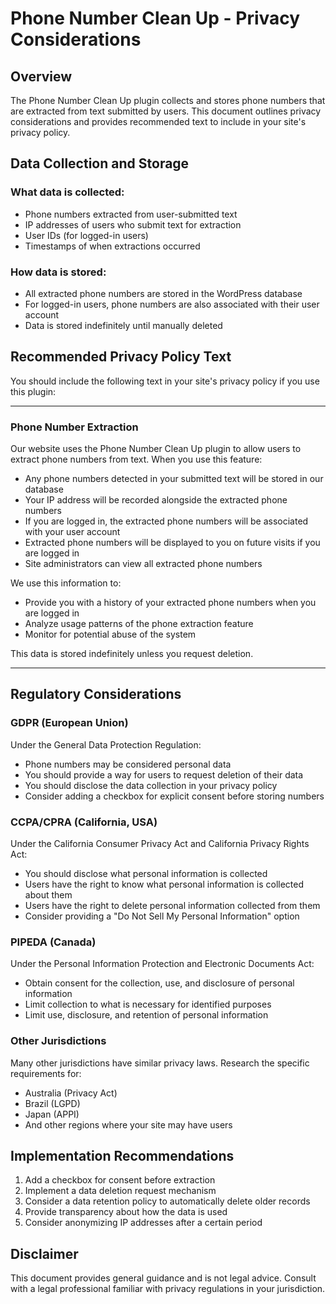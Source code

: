 # Phone Number Clean Up - Privacy Considerations

## Overview
The Phone Number Clean Up plugin collects and stores phone numbers that are extracted from text submitted by users. This document outlines privacy considerations and provides recommended text to include in your site's privacy policy.

## Data Collection and Storage

### What data is collected:
- Phone numbers extracted from user-submitted text
- IP addresses of users who submit text for extraction
- User IDs (for logged-in users)
- Timestamps of when extractions occurred

### How data is stored:
- All extracted phone numbers are stored in the WordPress database
- For logged-in users, phone numbers are also associated with their user account
- Data is stored indefinitely until manually deleted

## Recommended Privacy Policy Text

You should include the following text in your site's privacy policy if you use this plugin:

---

### Phone Number Extraction

Our website uses the Phone Number Clean Up plugin to allow users to extract phone numbers from text. When you use this feature:

- Any phone numbers detected in your submitted text will be stored in our database
- Your IP address will be recorded alongside the extracted phone numbers
- If you are logged in, the extracted phone numbers will be associated with your user account
- Extracted phone numbers will be displayed to you on future visits if you are logged in
- Site administrators can view all extracted phone numbers

We use this information to:
- Provide you with a history of your extracted phone numbers when you are logged in
- Analyze usage patterns of the phone extraction feature
- Monitor for potential abuse of the system

This data is stored indefinitely unless you request deletion.

---

## Regulatory Considerations

### GDPR (European Union)
Under the General Data Protection Regulation:
- Phone numbers may be considered personal data
- You should provide a way for users to request deletion of their data
- You should disclose the data collection in your privacy policy
- Consider adding a checkbox for explicit consent before storing numbers

### CCPA/CPRA (California, USA)
Under the California Consumer Privacy Act and California Privacy Rights Act:
- You should disclose what personal information is collected
- Users have the right to know what personal information is collected about them
- Users have the right to delete personal information collected from them
- Consider providing a "Do Not Sell My Personal Information" option

### PIPEDA (Canada)
Under the Personal Information Protection and Electronic Documents Act:
- Obtain consent for the collection, use, and disclosure of personal information
- Limit collection to what is necessary for identified purposes
- Limit use, disclosure, and retention of personal information

### Other Jurisdictions
Many other jurisdictions have similar privacy laws. Research the specific requirements for:
- Australia (Privacy Act)
- Brazil (LGPD)
- Japan (APPI)
- And other regions where your site may have users

## Implementation Recommendations

1. Add a checkbox for consent before extraction
2. Implement a data deletion request mechanism
3. Consider a data retention policy to automatically delete older records
4. Provide transparency about how the data is used
5. Consider anonymizing IP addresses after a certain period

## Disclaimer

This document provides general guidance and is not legal advice. Consult with a legal professional familiar with privacy regulations in your jurisdiction.